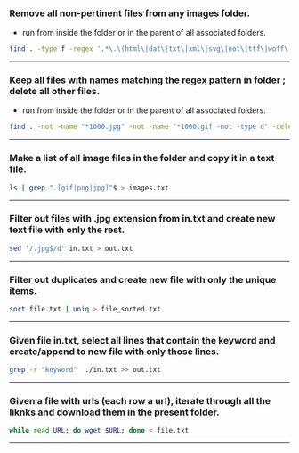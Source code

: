 ### Remove all non-pertinent files from any images folder.
- run from inside the folder or in the parent of all associated folders. 

```bash
find . -type f -regex '.*\.\(html\|dat\|txt\|xml\|svg\|eot\|ttf\|woff\|css\|ico\)' -delete
```
---

### Keep all files with names matching the regex pattern in folder ; delete all other files. 
- run from inside the folder or in the parent of all associated folders. 

```bash
find . -not -name "*1000.jpg" -not -name "*1000.gif -not -type d" -delete
```
---

### Make a list of all image files in the folder and copy it in a text file.

```bash
ls | grep ".[gif|png|jpg]"$ > images.txt
```
---


### Filter out files with .jpg extension from in.txt and create new text file with only the rest.

```bash
sed '/.jpg$/d' in.txt > out.txt
```
---


### Filter out duplicates and create new file with only the unique items.

```bash
sort file.txt | uniq > file_sorted.txt
```
---

### Given file in.txt, select all lines that contain the keyword and create/append to new file with only those lines.

```bash
grep -r "keyword"  ./in.txt >> out.txt
```

---

### Given a file with urls (each row a url), iterate through all the liknks and download them in the present folder.

```bash
while read URL; do wget $URL; done < file.txt
```

---







